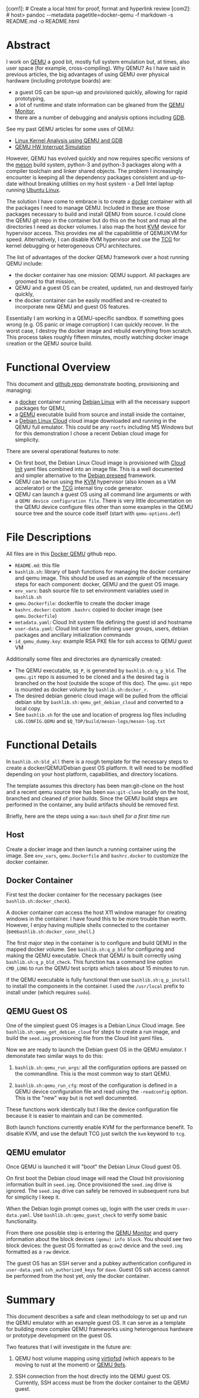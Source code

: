 [com1]: # Create a local html for proof, format and hyperlink review
[com2]: # host> pandoc --metadata pagetitle=docker-qemu -f markdown -s README.md -o README.html

Abstract
========
I work on [QEMU](https://www.qemu.org/) a good bit, mostly full system
emulation but, at times, also user space (for example,
cross-compiling). Why QEMU?  As I have said in previous articles, the big
advantages of using QEMU over physical hardware (including prototype boards)
are:

* a guest OS can be spun-up and provisioned quickly, allowing for rapid
  prototyping,
* a lot of runtime and state information can be gleaned from the 
  [QEMU Monitor](https://qemu-project.gitlab.io/qemu/system/monitor.html),
* there are a number of debugging and analysis options including 
  [GDB](https://www.sourceware.org/gdb/).
  
See my past QEMU articles for some uses of QEMU:

* [Linux Kernel Analysis using QEMU and GDB](https://medium.com/@dturvene/linux-kernel-analysis-using-qemu-and-gdb-d57357a215eb)
* [QEMU HW Interrupt Simulation](https://medium.com/@dturvene/qemu-hardware-interrupt-simulation-77140922a336)

However, QEMU has evolved quickly and now requires specific
versions of the [meson](https://mesonbuild.com/) build system, python-3 and
python-3 packages along with a compiler toolchain and linker shared objects.
The problem I increasingly encounter is keeping all the dependency
packages consistent and up-to-date without breaking utilities on my host
system - a Dell Intel laptop running [Ubuntu Linux](https://ubuntu.com/).

The solution I have come to embrace is to create a 
[docker](https://www.docker.com/) container with all the packages
I need to manage QEMU.  Included in these are those packages necessary to
build and install QEMU from source.  I could clone the QEMU git repo in the
container but do this on the host and map all the directories I need as docker
volumes. I also map the host
[KVM](https://www.linux-kvm.org/page/Main_Page) device for hypervisor access.
This provides me all the capabilititie of QEMU/KVM for speed.  Alternatively, I
can disable KVM hypervisor and use the 
[TCG](https://wiki.qemu.org/Documentation/TCG) for kernel debugging or
heterogeneous CPU architectures.

The list of advantages of the docker QEMU framework over a host running QEMU
include:

* the docker container has one mission: QEMU support. All packages are
  groomed to that mission,
* QEMU and a guest OS can be created, updated, run and destroyed fairly quickly,
* the docker container can be easily modified and re-created to incorporate new 
  QEMU and guest OS features.
  
Essentially I am working in a QEMU-specific sandbox.  If something goes wrong
(e.g. OS panic or image corruption) I can quickly recover.  In the worst case,
I destroy the docker image and rebuild everything from scratch.  This process
takes roughly fifteen minutes, mostly watching docker image creation or the
QEMU source build.

Functional Overview
===================
This document and [github repo](https://github.com/dturvene/dockerqemu) 
demonstrate booting, provisioning and managing:

* a [docker](https://www.docker.com/) container running 
  [Debian Linux](https://www.debian.org/) with all
  the necessary support packages for QEMU,
* a [QEMU](https://www.qemu.org/) executable build from source and install
  inside the container, 
* a [Debian Linux Cloud](https://cloud.debian.org/images/cloud/) cloud image
  downloaded and running in the QEMU full emulator.  This could be any `rootfs`
  including MS Windows but for this demonstration I chose a recent Debian cloud
  image for simplicity.

There are several operational features to note:

* On first boot, the Debian Linux Cloud image is provisioned with
  [Cloud Init](https://cloudinit.readthedocs.io/en/20.2/)
  yaml files combined into an image file.  This is a well documented and
  simpler alternative to the 
  [Debian preseed](https://wiki.debian.org/DebianInstaller/Preseed) framework. 
* QEMU can be run using the [KVM](https://www.linux-kvm.org/page/Main_Page)
  hypervisor (also known as a VM accelerator) or the 
  [TCG](https://wiki.qemu.org/Documentation/TCG) internal tiny code generator.
* QEMU can launch a guest OS using all command line arguments or with a 
  `QEMU device configuration file`.  There is very little documentation on
  the QEMU device configure files other than some examples in the QEMU source
  tree and the source code itself (start with `qemu-options.def`)
  
File Descriptions
=================
All files are in this [Docker QEMU](https://github.com/dturvene/dockerqemu)
github repo.

* `README.md`: this file
* `bashlib.sh`: library of bash functions for managing the docker container and
  qemu image. This should be used as an *example* of the necessary steps for
  each component: docker, QEMU and the guest OS image.
* `env_vars`: bash source file to set environment variables used in `bashlib.sh`
* `qemu.Dockerfile`: dockerfile to create the docker image
* `bashrc.docker`: custom `.bashrc` copied to docker image (see `qemu.Dockerfile`)
* `metadata.yaml`: Cloud Init system file defining the guest id and hostname
* `user-data.yaml`: Cloud Init user file defining user groups, users, debian
  packages and ancillary initialization commands
* `id_qemu_dummy.key`: example RSA PKE file for ssh access to QEMU guest VM

Additionally some files and directories are dynamically created:
* The QEMU executable, `$Q_P`, is generated by `bashlib.sh:q_p_bld`. The
  `qemu.git` repo is assumed to be cloned and a the desired tag is branched
  on the host (outside the scope of this doc).  The `qemu.git` repo is mounted
  as docker volume by  `bashlib.sh:docker_r`.
* The desired debian generic cloud image will be pulled from the official
  debian site by `bashlib.sh:qemu_get_debian_cloud` and converted to a local
  copy.
* See `bashlib.sh` for the use and location of progress log files including
  `LOG.CONFIG.QEMU` and `$Q_TOP/build/meson-logs/meson-log.txt`

Functional Details
==================
In `bashlib.sh:bld_all` there is a rough template for the necessary steps to
create a docker/QEMU/Debian guest OS platform. It will need to be modified
depending on your host platform, capabilities, and directory locations.

The template assumes this directory has been man:git-clone on the host and a
recent qemu source tree has been `man:git-clone` locally on the host, branched
and cleaned of prior builds.  Since the QEMU build steps are performed in the
container, any build artifacts should be removed first.

Briefly, here are the steps using a `man:bash` shell *for a first time run*

Host
----
Create a docker image and then launch a running container using the image.  See
`env_vars`, `qemu.Dockerfile` and `bashrc.docker` to customize the docker
container.

Docker Container
----------------
First test the docker container for the necessary packages 
(see `bashlib.sh:docker_check`). 

A docker container *can* access the host X11 window manager for
creating windows in the container.  I have found this to be more trouble than
worth. However, I enjoy having multiple shells connected to the container
(see`bashlib.sh:docker_conn_shell`.) 

The first major step in the container is to configure and build QEMU in the
mapped docker volume. See `bashlib.sh:q_p_bld` for configuring and making the
QEMU executable. Check that QEMU is built correctly using 
`bashlib.sh:q_p_bld_check`. This function has a command line option `CMD_LONG`
to run the QEMU test scripts which takes about 15 minutes to run.

If the QEMU executable is fully functional then use `bashlib.sh:q_p_install` to
install the components in the container. I used the `/usr/local` prefix to
install under (which requires `sudo`).

QEMU Guest OS
-------------
One of the simplest guest OS images is a Debian Linux Cloud image. See
`bashlib.sh:qemu_get_debian_cloud` for steps to create a run image, and
build the `seed.img` provisioning file from the Cloud Init yaml files. 

Now we are ready to launch the Debian guest OS in the QEMU emulator. I
demonstate two similar ways to do this:

1. `bashlib.sh:qemu_run_args`: all the configuration options are passed on the
   commandline.  This is the most common way to start QEMU.
   
2. `bashlib.sh:qemu_run_cfg`: most of the configuration is defined in a QEMU
   device configuration file and read using the `-readconfig` option.  This is
   the "new" way but is not well documented.

These functions work identically but I like the device configuration file
because it is easier to maintain and can be commented.

Both launch functions currently enable KVM for the performance benefit. To
disable KVM, and use the default TCG just switch the `kvm` keyword to
`tcg`.

QEMU emulator
-------------
Once QEMU is launched it will "boot" the Debian Linux Cloud guest OS. 

On first boot the Debian cloud image will read the Cloud Init
provisioning information built in `seed.img`. 
Once provisioned the `seed.img` drive is ignored.  The `seed.img` drive can
safely be removed in subsequent runs but for simplicity I keep it.

When the Debian login prompt comes up, login with the user creds in
`user-data.yaml`. Use `bashlib.sh:qemu_guest_check` to verify some basic
functionality.

From there one possible step is entering the 
[QEMU Monitor](https://qemu-project.gitlab.io/qemu/system/monitor.html) and
query information about the block devices `(qemu) info block`.  You should see
two block devices: the guest OS formatted as `qcow2` device and the `seed.img`
formatted as a `raw` device.

The guest OS has an SSH server and a pubkey authentication configured in
`user-data.yaml` `ssh_authorized_keys` for `dave`.  Guest OS ssh access cannot
be performed from the host yet, only the docker container.

Summary
=======
This document describes a safe and clean methodology to set up and run the
QEMU emulator with an example guest OS.  It can serve as a template for
building more complex QEMU frameworks using heterogenous hardware or prototype
development on the guest OS.

Two features that I will investigate in the future are:

1. QEMU host volume mapping using
   [virtiofsd](https://gitlab.com/virtio-fs/virtiofsd) 
   (which appears to be moving to rust at the moment) or 
   [QEMU 9pfs](https://wiki.qemu.org/Documentation/9psetup).
   
2. SSH connection from the host directly into the QEMU guest OS.  Currently,
   SSH access must be from the docker container to the QEMU guest.
   
